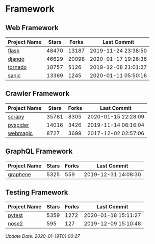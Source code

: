 # Framework

## Web Framework

| Project Name | Stars | Forks | Last Commit |
| ------------ | ----- | ----- | ----------- |
| [flask](https://github.com/pallets/flask) | 48470 | 13187 | 2019-11-24 23:38:50 |
| [django](https://github.com/django/django) | 46629 | 20098 | 2020-01-17 19:26:36 |
| [tornado](https://github.com/tornadoweb/tornado) | 18757 | 5126 | 2019-12-08 21:01:27 |
| [sanic](https://github.com/huge-success/sanic) | 13369 | 1245 | 2020-01-11 05:50:16 |

## Crawler Framework

| Project Name | Stars | Forks | Last Commit |
| ------------ | ----- | ----- | ----------- |
| [scrapy](https://github.com/scrapy/scrapy) | 35781 | 8305 | 2020-01-15 22:28:09 |
| [pyspider](https://github.com/binux/pyspider) | 14016 | 3426 | 2019-11-14 06:16:04 |
| [webmagic](https://github.com/code4craft/webmagic) | 8727 | 3699 | 2017-12-02 02:57:06 |

## GraphQL Framework

| Project Name | Stars | Forks | Last Commit |
| ------------ | ----- | ----- | ----------- |
| [graphene](https://github.com/graphql-python/graphene) | 5325 | 559 | 2019-12-31 14:08:30 |

## Testing Framework

| Project Name | Stars | Forks | Last Commit |
| ------------ | ----- | ----- | ----------- |
| [pytest](https://github.com/pytest-dev/pytest) | 5359 | 1272 | 2020-01-18 15:11:27 |
| [nose2](https://github.com/nose-devs/nose2) | 595 | 127 | 2019-12-09 15:10:48 |

*Update Date: 2020-01-19T01:00:27*